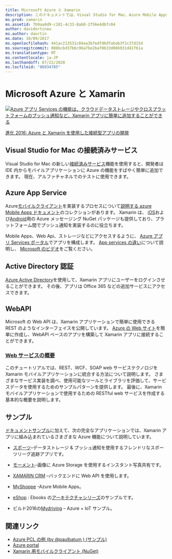 ```yaml
---
title: Microsoft Azure と Xamarin
description: このドキュメントでは、Visual Studio for Mac、Azure Mobile Apps、Active Directory 認証、WebAPI の接続済みサービスに関するドキュメントへのリンクを示します。
ms.prod: xamarin
ms.assetid: 7b9aa8d9-c181-4c33-8ab0-2f56e4dbfc04
author: davidortinau
ms.author: daortin
ms.date: 10/09/2017
ms.openlocfilehash: 441ac213531c84aa3b7edfd6dfabab3f2c37d15d
ms.sourcegitcommit: 008bcbd37b6c96a7be2baf0633d066931d41f61a
ms.translationtype: MT
ms.contentlocale: ja-JP
ms.lasthandoff: 07/22/2020
ms.locfileid: "86934785"
---
```

# <a name="microsoft-azure-and-xamarin"></a>Microsoft Azure と Xamarin

[![Azure アプリ Services の機能は、クラウドデータストレージやクロスプラットフォームのプッシュ通知など、Xamarin アプリに簡単に追加することができる](images/evolve-mikej-azure-sml.png)](https://evolve.xamarin.com/session/56ec886fde91c6253c277bc6)

[進化 2016: Azure と Xamarin を使用した接続型アプリの開発](https://evolve.xamarin.com/session/56ec886fde91c6253c277bc6)

## <a name="connected-services-in-visual-studio-for-mac"></a>Visual Studio for Mac の接続済みサービス

Visual Studio for Mac の新しい[接続済みサービス](connected-services.md)機能を使用すると、開発者は IDE 内からモバイルアプリケーションに Azure の機能をすばやく簡単に追加できます。 現在、アルファチャネルでのテストに使用できます。

## <a name="azure-app-services"></a>Azure App Service

Azure[モバイルクライアント](https://www.nuget.org/packages/Microsoft.Azure.Mobile.Client/)を実装するプロセスについて[説明する azure Mobile Apps ドキュメント](~/cross-platform/data-cloud/mobile-apps.md)のコレクションがあります。
Xamarin は、 [iOS](https://www.nuget.org/packages/Xamarin.Azure.NotificationHubs.iOS/)および[Android](https://www.nuget.org/packages/Xamarin.Azure.NotificationHubs.Android/)用の Azure メッセージング NuGet パッケージも提供しており、プラットフォーム間でプッシュ通知を実装するのに役立ちます。

Mobile Apps、Web Api、ストレージなどにアクセスするように、 [Azure アプリ Services ポータル](https://portal.azure.com/)でアプリを構成します。 [App services の違い](https://azure.microsoft.com/updates/whats-new-with-azure-app-service/)について説明し、 [Microsoft のビデオ](https://azure.microsoft.com/campaigns/azure-march-announcement/)をご覧ください。

## <a name="active-directory-authentication"></a>Active Directory 認証

[Azure Active Directory](~/cross-platform/data-cloud/active-directory/index.md)を使用して、Xamarin アプリにユーザーをログインさせることができます。 その後、アプリは Office 365 などの追加サービスにアクセスできます。

## <a name="webapi"></a>WebAPI

Microsoft の Web API は、Xamarin アプリケーションで簡単に使用できる REST のようなインターフェイスを公開しています。
[Azure の Web サイト](https://trywebsites.azurewebsites.net/)を簡単に作成し、WebAPI ベースのアプリを構築して Xamarin アプリに接続することができます。

### <a name="introduction-to-web-services"></a>[Web サービスの概要](~/cross-platform/data-cloud/web-services/index.md)

このチュートリアルでは、REST、WCF、SOAP web サービステクノロジを Xamarin モバイルアプリケーションに統合する方法について説明します。 さまざまなサービス実装を調べ、使用可能なツールとライブラリを評価して、サービスデータを使用するためのサンプルパターンを提供します。 最後に、Xamarin モバイルアプリケーションで使用するための RESTful web サービスを作成する基本的な概要を説明します。

## <a name="samples"></a>サンプル

[ドキュメントサンプル](https://github.com/xamarin/mobile-samples/tree/master/Azure)に加えて、次の完全なアプリケーションでは、Xamarin アプリに組み込まれているさまざまな Azure 機能について説明しています。

- [スポーツ](https://github.com/xamarin/Sport)–データストレージ & プッシュ通知を使用するフレンドリなスポーツリーグ追跡アプリです。
- [モーメント](https://github.com/pierceboggan/Moments)–画像に Azure Storage を使用するインスタント写真共有です。
- [XAMARIN CRM](https://github.com/xamarin/app-crm) –バックエンドに Web API を使用します。
- [MyShoppe](https://github.com/jamesmontemagno/MyShoppe) -Azure Mobile Apps。

- [eShop](https://github.com/dotnet-architecture/eShopOnContainers) : Ebooks の[アーキテクチャシリーズ](https://www.microsoft.com/net/learn/architecture)のサンプルです。
- ビルド2016の[Mydriving](https://azure.microsoft.com/campaigns/mydriving/) – Azure + IoT サンプル。

## <a name="related-links"></a>関連リンク

- [Azure PCL の例 (by @paulbatum ) (サンプル)](https://github.com/paulbatum/mobile-services-xamarin-pcl)
- [Azure portal](https://azure.microsoft.com/)
- [Xamarin 用モバイルクライアント (NuGet)](https://www.nuget.org/packages/Microsoft.Azure.Mobile.Client/)
